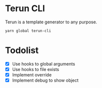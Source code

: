 # Terun CLI

Terun is a template generator to any purpose.

```txt
yarn global terun-cli
```


# Todolist

- [x] Use hooks to global arguments
- [x] Use hooks to file exists
- [x] Implement override
- [x] Implement debug to show object